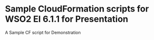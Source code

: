 # Sample CloudFormation scripts for WSO2 EI 6.1.1 for Presentation
A Sample CF script for Demonstration
